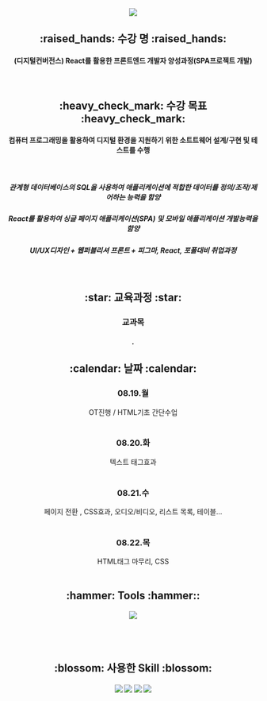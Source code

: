 <div align=center>
   <img src="https://capsule-render.vercel.app/api?type=waving&color=auto&height=200&section=header&text=그린컴퓨터아카데미&fontSize=90&fontColor=blue" />

<h2> :raised_hands: 수강 명 :raised_hands: </h2>
<h4> (디지털컨버전스) React를 활용한 프론트엔드 개발자 양성과정(SPA프로젝트 개발) </h4> <br>
  
  <h2> :heavy_check_mark: 수강 목표 :heavy_check_mark: </h2>
  <h4> 컴퓨터 프로그래밍을 활용하여 디지털 환경을 지원하기 위한 소트트웨어 설계/구현 및 테스트를 수행 </h4> <br>
  <h5> 관계형 데이터베이스의 SQL을 사용하여 애플리케이션에 적합한 데이터를 정의/조작/제어하는 능력을 함양</h5>
  <h5> React를 활용하여 싱글 페이지 애플리케이션(SPA) 및 모바일 애플리케이션 개발능력을 함양</h5>
  <h5> UI/UX디자인 + 웹퍼블리셔 프론트 + 피그마, React, 포폴대비 취업과정</h5><br>
  
  <h2> :star: 교육과정 :star: </h2>
  <h3> 교과목 </h3>
  <h5> . </h5>

  
  <h2> :calendar: 날짜 :calendar: </h2>
  <h3> 08.19.월 </h3>
   OT진행 / HTML기초 간단수업 <br> <br>
  <h3> 08.20.화 </h3>
   텍스트 태그효과  <br> <br> 
  <h3> 08.21.수 </h3>
   페이지 전환 , CSS효과, 오디오/비디오, 리스트 목록, 테이블… <br> <br> 
  <h3> 08.22.목 </h3>
   HTML태그 마무리, CSS <br> <br>  

  <h2> :hammer: Tools :hammer:: </h2>
  <h4> <img src="https://img.shields.io/badge/eclipse-2C2255?style=flat-square&logo=eclipse&logoColor=white"/> </h4> <br><br>
  
  <h2> :blossom: 사용한 Skill :blossom: </h2>
  <h4> <img src="https://img.shields.io/badge/HTML-E04F11?style=flat-square&logo=HTML5&logoColor=white"/> <img src="https://img.shields.io/badge/CSS-1342DD?style=flat-square&logo=CSS3&logoColor=white"/> <img src="https://img.shields.io/badge/JavaScript-FFCA28?style=flat-square&logo=JavaScript&logoColor=white"/> <img src="https://img.shields.io/badge/git-24292F?style=flat-square&logo=github&logoColor=white"/> </h4> <br><br>
  
 

</div>
